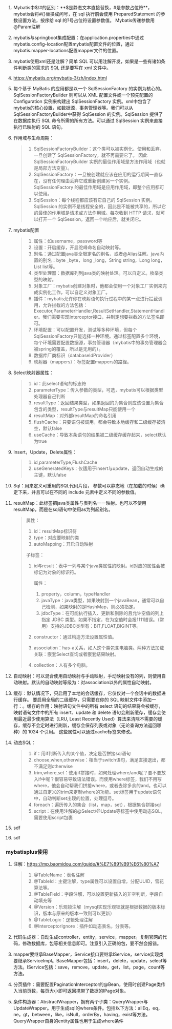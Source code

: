 1. Mybatis中$/#的区别：**$是静态文本直接替换，#是参数占位符**，mybatis会将#{}替换成问号，在 sql 执行前会使用 PreparedStatement 的参数设置方法，按序给 sql 的?号占位符设置参数值。  Mybatis传递参数用@Param注解

2. mybatis与springboot集成配置：在application.properties中通过mybatis.config-location配置mybatis配置文件的位置，通过mybatis.mapper-locations配置mapper文件的位置。

3. mybatis使用xml还是注解？简单 SQL 可以用注解开发，如果是一些有诸如条件判断类的需求的 SQL 还是要写在 xml 文件中。

4. https://mybatis.org/mybatis-3/zh/index.html

5. 每个基于 MyBatis 的应用都是以一个 SqlSessionFactory 的实例为核心的。SqlSessionFactoryBuilder 则可以从 XML 配置文件或一个预先配置的 Configuration 实例来构建出 SqlSessionFactory 实例。xml中包含了mybatis的核心设置，如数据源，事务管理器等。我们可以从SqlSessionFactoryBuilder中获得 SqlSession 的实例。SqlSession 提供了在数据库执行 SQL 命令所需的所有方法。可以通过 SqlSession 实例来直接执行已映射的 SQL 语句。

6. 作用域与生命周期：

   > 1. SqlSessionFactoryBuilder：这个类可以被实例化、使用和丢弃，一旦创建了 SqlSessionFactory，就不再需要它了。 因此 SqlSessionFactoryBuilder 实例的最佳作用域是方法作用域（也就是局部方法变量）。 
   > 2. SqlSessionFactory：一旦被创建就应该在应用的运行期间一直存在，没有任何理由丢弃它或重新创建另一个实例。 SqlSessionFactory 的最佳作用域是应用作用域，即整个应用都可以使用。
   > 3. SqlSession：每个线程都应该有它自己的 SqlSession 实例。SqlSession 的实例不是线程安全的，因此是不能被共享的，所以它的最佳的作用域是请求或方法作用域。每次收到 HTTP 请求，就可以打开一个 SqlSession，返回一个响应后，就关闭它。

7. mybatis配置

   > 1. 属性：如username，password等
   > 2. 设置：开启缓存，开启驼峰命名自动映射等。
   > 3. 别名：通过<typeAliases>配置java类全限定名的别名，或者@Alias注解。java内置的别名：byte  _byte，long _long，String string，Long long，List list等。
   > 4. 类型处理器：数据库列到java类的映射处理。可以自定义。枚举类型的映射。
   > 5. 对象工厂：mybatis创建对象时，他都会使用一个对象工厂实例来完成实例化工作，可以自定义对象工厂。
   > 6. 插件：mybatis允许你在映射语句执行过程中的某一点进行拦截调用，允许拦截的方法包括：Executor,ParameterHandler,ResultSetHandler,StatementHandler。我们需要实现Interceptor接口，并制定想要拦截的方法签名即可。
   > 7. 环境配置：可以配置开发，测试等多种环境，但每个SqlSessionFactory只能选择一种环境。通过<environments>标签配置多个环境，每个环境需要配置数据源，事务管理器（mybatis中的事务管理器会被spring的覆盖，所以是无用的）。
   > 8. 数据库厂商标识（databaseIdProvider）
   > 9. 映射器（mappers）：<mappers>标签配置mappers的路径。

8. Select映射器属性：

   > 1. id：此select语句的标志符
   > 2. parameterType：传入参数的类型，可选，mybatis可以根据类型处理器自己判断
   > 3. resultType：返回结果类型，如果返回的为集合则应该设置为集合包含的类型，resultType与resultMap只能使用一个
   > 4. resultMap：对外部resultMap的命名引用
   > 5. flushCache：只要语句被调用，都会导致本地缓存和二级缓存被清空，默认false
   > 6. useCache：导致本条语句的结果被二级缓存缓存起来，select默认为true

9. Insert，Update，Delete属性：

   > 1. id,parameterType,FlushCache
   > 2. useGeneratedKeys：仅适用于insert与update，返回自动生成的主键，默认false

10. Sql：用来定义可重用的SQL代码片段， 参数可以静态地（在加载的时候）确定下来，并且可以在不同的 include 元素中定义不同的参数值。

11. resultMap：此标签把java类属性与表列名一一映射。也可以不使用resultMap，而是在sql语句中使用as为列起别名。

    > 属性：
    >
    > 1. id：resultMap标识符
    > 2. type：对应要映射的类
    > 3. autoMapping：开启自动映射
    >
    > 子标签：
    >
    > 1. id与result：表中一列与某个java类属性的映射。id对应的属性会被标记为对象的标识符。
    >
    >    属性：
    >
    >    1. property，column，typeHandler
    >    2. javaType：java类型，如果映射到一个javaBean，通常可以自己检测，如果映射的是HashMap，则必须指定。
    >    3. jdbcType：在可能执行插入、更新和删除的且允许空值的列上指定 JDBC 类型。如果不指定，在为空值时会报1111错误。（常用）支持的JDBC类型有：BIT,FLOAT,BIGINT等。
    >
    > 2. constructor：通过构造方法设置属性值。
    >
    > 3. association：has-a关系，如人这个类包含电脑类。两种方法加载关联：嵌套Select查询或者嵌套结果映射。
    >
    > 4. collection：人有多个电脑。

12. 自动映射：可以混合使用自动映射与手动映射，手动映射没有的列，则使用自动映射。默认的自动映射等级为：对association以外的属性自动映射。

13. 缓存：默认情况下，只启用了本地的会话缓存，它仅仅对一个会话中的数据进行缓存。 要启用全局的二级缓存，只需要在你的 SQL 映射文件中添加一行：<cache/>。缓存的作用：映射语句文件中的所有 select 语句的结果将会被缓存，映射语句文件中的所有 insert、update 和 delete 语句会刷新缓存，缓存会使用最近最少使用算法（LRU, Least Recently Used）算法来清除不需要的缓存，缓存不会定时进行刷新，缓存会保存列表或对象（无论查询方法返回哪种）的 1024 个引用。  这些属性可以通过cache标签来修改。

14. 动态SQL：

    > 1. if：用if判断传入的某个值，决定是否拼接sql语句
    > 2. choose,when,otherwise：相当于switch语句，满足直接退出，都不满足则otherwise
    > 3. trim,where,set：使用if拼接时，如何处理where/and呢？要不要放入if中呢？很容易导致语法错误。而使用where标签，我们不用写where，他会自动帮我们拼接where，或者去除多余的and。也可以通过自定义的trim来定制where的功能。set标签用于update语句中，自动判断set出现的位置，处理逗号。
    > 4. foreach：遍历传入的集合（list，map，set），根据集合拼接sql
    > 5. script：在使用注解的@Select/@Update等标签中使用动态SQL，需要使用script包裹

15. sdf

16. sdf

### mybatisplus使用

1. 注解：https://mp.baomidou.com/guide/#%E7%89%B9%E6%80%A7

   > 1. @TableName：表名注解
   > 2. @TableId：主键注解，type属性可以设置自增，分配UUID，雪花算法等。
   > 3. @TableField：字段注解，可以设置更新插入的非空判断，字段自动填充等
   > 4. @Version：乐观锁注解（mysql实现乐观锁就是根据数据的版本标识，版本与原来的版本一致则可以更新）
   > 5. @TableLogic：逻辑处理注解
   > 6. @InterceptorIgnore：插件如动态表名，分表等。

2. 代码生成器：自动生成controller，entity，service，mapper。复制官网的代码，修改数据库，包等相关信息即可。注意引入正确的包，要不然会报错。

3. mapper要继承BaseMapper，Service接口要继承IService，service实现类要继承ServiceImpl。BaseMapper包括：insert，delete，update，select等方法。IService包括：save，remove，update，get，list，page，count等方法。

4. 分页插件：需要配置PaginationInterceptor的@Bean，使用时创建Page类传入当前页数，每页大小即可返回携带了数据的IPage<T>对象。

5. 条件构造器：AbstractWrapper，拥有两个子类：QueryWrapper与UpdateWrapper。用于生成sql的where条件。包括以下方法：allEq，eq，ne，gt，between，like，isNull，orderBy，having，exist等方法。QueryWrapper自身的entity属性也用于生成where条件